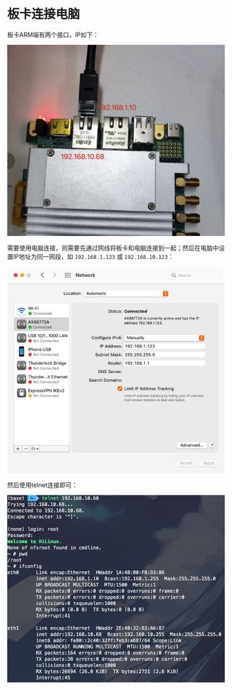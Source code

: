 # 板卡连接电脑

板卡ARM端有两个接口，IP如下：

![](connect-images/nipc-network-interface.jpg)

需要使用电脑连接，则需要先通过网线将板卡和电脑连接到一起；然后在电脑中设置IP地址为同一网段，如 `192.168.1.123` 或 `192.168.10.123`：

![](connect-images/macos-network.jpg)

然后使用telnet连接即可：

![](connect-images/new-ifconfig.jpg)
